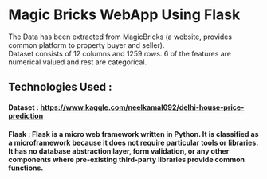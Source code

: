 # Magic Bricks WebApp Using Flask
The Data has been extracted from MagicBricks (a website, provides common platform to property buyer and seller).\
Dataset consists of 12 columns and 1259 rows. 
6 of the features are numerical valued and rest are categorical.

## Technologies Used :

#### Dataset : https://www.kaggle.com/neelkamal692/delhi-house-price-prediction
#### Flask : Flask is a micro web framework written in Python. It is classified as a microframework because it does not require particular tools or libraries. It has no database abstraction layer, form validation, or any other components where pre-existing third-party libraries provide common functions.
